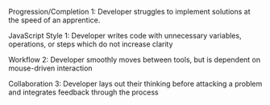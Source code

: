 Progression/Completion
1: Developer struggles to implement solutions at the speed of an apprentice.

JavaScript Style
1: Developer writes code with unnecessary variables, operations, or steps which do not increase clarity

Workflow
2: Developer smoothly moves between tools, but is dependent on mouse-driven interaction

Collaboration
3: Developer lays out their thinking before attacking a problem and integrates feedback through the process
